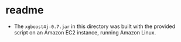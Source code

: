 # readme

* The `xgboost4j-0.7.jar` in this directory was built with the provided script on an Amazon EC2 instance, running Amazon Linux.